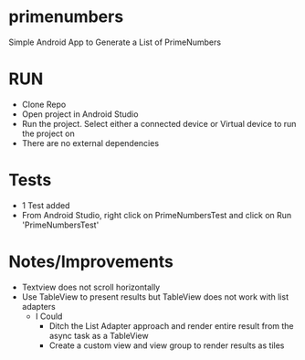 # primenumbers
Simple Android App to Generate a List of PrimeNumbers

# RUN
- Clone Repo
- Open project in Android Studio
- Run the project. Select either a connected device or Virtual device to run the project on
- There are no external dependencies

# Tests
- 1 Test added
- From Android Studio, right click on PrimeNumbersTest and click on Run 'PrimeNumbersTest'

# Notes/Improvements
- Textview does not scroll horizontally
- Use TableView to present results but TableView does not work with list adapters
  - I Could 
    - Ditch the List Adapter approach and render entire result from the async task as a TableView
    - Create a custom view and view group to render results as tiles


